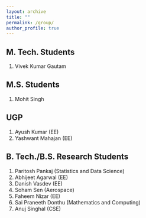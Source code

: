 ```yaml
---
layout: archive
title: ""
permalink: /group/
author_profile: true
---
```



## M. Tech. Students
1. Vivek Kumar Gautam

## M.S. Students
1. Mohit Singh

## UGP
1. Ayush Kumar (EE)
2. Yashwant Mahajan (EE)

## B. Tech./B.S. Research Students
1. Paritosh Pankaj (Statistics and Data Science)
2. Abhijeet Agarwal (EE)
3. Danish Vasdev (EE)
4. Soham Sen (Aerospace)
5. Faheem Nizar (EE)
6. Sai Praneeth Donthu (Mathematics and Computing)
7. Anuj Singhal (CSE)

